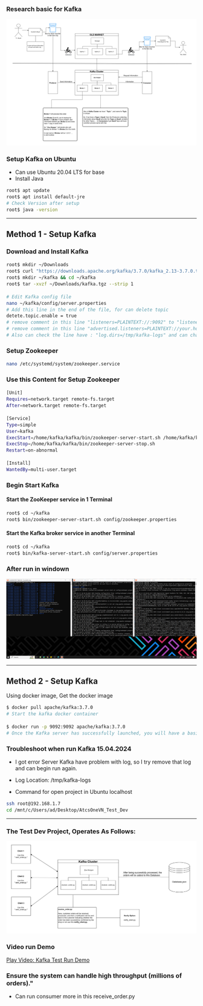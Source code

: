 ### Research basic for Kafka
![Kafka Description](docs/KafkaResearch.png)

### Setup Kafka on Ubuntu 
* Can use Ubuntu 20.04 LTS for base
* Install Java

```bash
root$ apt update
root$ apt install default-jre
# Check Version after setup
root$ java -version
```
------
## Method 1 - Setup Kafka

### Download and Install Kafka
```bash
root$ mkdir ~/Downloads
root$ curl "https://downloads.apache.org/kafka/3.7.0/kafka_2.13-3.7.0.tgz" -o ~/Downloads/kafka.tgz
root$ mkdir ~/kafka && cd ~/kafka
root$ tar -xvzf ~/Downloads/kafka.tgz --strip 1

# Edit Kafka config file
nano ~/kafka/config/server.properties
# Add this line in the end of the file, for can delete topic
detete.topic.enable = true
# remove comment in this line "listeners=PLAINTEXT://:9092" to "listeners=PLAINTEXT://localhost:9092"
# remove comment in this line "advertised.listeners=PLAINTEXT://your.host:9092"  to "advertised.listeners=PLAINTEXT://localhost:9092"  
# Also can check the line have : "log.dirs=/tmp/kafka-logs" and can change the location for save Logs
```
### Setup Zookeeper
```bash
nano /etc/systemd/system/zookeeper.service
```
### Use this Content for Setup Zookeeper
```bash
[Unit]
Requires=network.target remote-fs.target
After=network.target remote-fs.target

[Service]
Type=simple
User=kafka
ExecStart=/home/kafka/kafka/bin/zookeeper-server-start.sh /home/kafka/kafka/config/zookeeper.properties
ExecStop=/home/kafka/kafka/bin/zookeeper-server-stop.sh
Restart=on-abnormal

[Install]
WantedBy=multi-user.target
```
### Begin Start Kafka

#### Start the ZooKeeper service in 1 Terminal
```bash
root$ cd ~/kafka 
root$ bin/zookeeper-server-start.sh config/zookeeper.properties
```

#### Start the Kafka broker service in another Terminal
```bash
root$ cd ~/kafka 
root$ bin/kafka-server-start.sh config/server.properties
```

### After run in windown
![pipline ActsOne Dev](docs/Server_Test.png)

------
## Method 2 - Setup Kafka

Using docker image, Get the docker image

```bash
$ docker pull apache/kafka:3.7.0
# Start the kafka docker container

$ docker run -p 9092:9092 apache/kafka:3.7.0
# Once the Kafka server has successfully launched, you will have a basic Kafka environment running and ready to use.
```

### Troubleshoot when run Kafka 15.04.2024
* I got error Server Kafka have problem with log, so I try remove that log and can begin run again.
* Log Location: /tmp/kafka-logs

* Command for open project in Ubuntu localhost
```bash
ssh root@192.168.1.7
cd /mnt/c/Users/ad/Desktop/AtcsOneVN_Test_Dev
```
------
### The Test Dev Project, Operates As Follows: 
![pipline ActsOne Dev](docs/pipline_ActsOne_Dev.png)

### Video run Demo
[Play Video: Kafka Test Run Demo](https://drive.google.com/file/d/1IkuDZoi4tQFiqwCPQTIvGsfNMedxD09G/view?usp=drive_link)

### Ensure the system can handle high throughput (millions of orders)."	

* Can run consumer more in this receive_order.py
